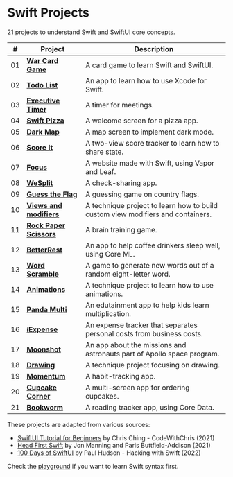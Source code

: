 # Swift Projects

21 projects to understand Swift and SwiftUI core concepts.

| #   | Project                                           | Description                                                                     |
| --- | ------------------------------------------------- | ------------------------------------------------------------------------------- |
| 01  | [**War Card Game**](01-war-card-game)             | A card game to learn Swift and SwiftUI.                                         |
| 02  | [**Todo List**](02-todo-list)                     | An app to learn how to use Xcode for Swift.                                     |
| 03  | [**Executive Timer**](03-executive-timer)         | A timer for meetings.                                                           |
| 04  | [**Swift Pizza**](04-swift-pizza)                 | A welcome screen for a pizza app.                                               |
| 05  | [**Dark Map**](05-dark-map)                       | A map screen to implement dark mode.                                            |
| 06  | [**Score It**](06-score-it)                       | A two-view score tracker to learn how to share state.                           |
| 07  | [**Focus**](07-focus)                             | A website made with Swift, using Vapor and Leaf.                                |
| 08  | [**WeSplit**](08-wesplit)                         | A check-sharing app.                                                            |
| 09  | [**Guess the Flag**](09-guess-the-flag)           | A guessing game on country flags.                                               |
| 10  | [**Views and modifiers**](10-views-and-modifiers) | A technique project to learn how to build custom view modifiers and containers. |
| 11  | [**Rock Paper Scissors**](11-rock-paper-scissors) | A brain training game.                                                          |
| 12  | [**BetterRest**](12-betterrest)                   | An app to help coffee drinkers sleep well, using Core ML.                       |
| 13  | [**Word Scramble**](13-word-scramble)             | A game to generate new words out of a random eight-letter word.                 |
| 14  | [**Animations**](14-animations)                   | A technique project to learn how to use animations.                             |
| 15  | [**Panda Multi**](15-panda-multi)                 | An edutainment app to help kids learn multiplication.                           |
| 16  | [**iExpense**](16-iexpense)                       | An expense tracker that separates personal costs from business costs.           |
| 17  | [**Moonshot**](17-moonshot)                       | An app about the missions and astronauts part of Apollo space program.          |
| 18  | [**Drawing**](18-drawing)                         | A technique project focusing on drawing.                                        |
| 19  | [**Momentum**](19-momentum)                       | A habit-tracking app.                                                           |
| 20  | [**Cupcake Corner**](20-cupcake-corner)           | A multi-screen app for ordering cupcakes.                                       |
| 21  | [**Bookworm**](21-bookworm)                       | A reading tracker app, using Core Data.                                         |

These projects are adapted from various sources:

- [SwiftUI Tutorial for Beginners](https://www.youtube.com/watch?v=F2ojC6TNwws) by Chris Ching - CodeWithChris (2021)
- [Head First Swift](https://www.amazon.com/Head-First-Swift-Anthony-Gray/dp/1491922850) by Jon Manning and Paris Buttfield-Addison (2021)
- [100 Days of SwiftUI](https://www.hackingwithswift.com/100/swiftui) by Paul Hudson - Hacking with Swift (2022)

Check the [playground](playground) if you want to learn Swift syntax first.
